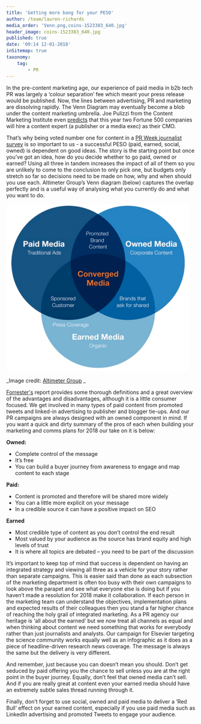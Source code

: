 ```yaml
---
title: 'Getting more bang for your PESO'
author: /team/lauren-richards
media_order: 'Venn.png,coins-1523383_640.jpg'
header_image: coins-1523383_640.jpg
published: true
date: '09:14 12-01-2018'
inSitemap: true
taxonomy:
    tag:
        - PR
---
```


In the pre-content marketing age, our experience of paid media in b2b tech PR was largely a ‘colour separation’ fee which meant your press release would be published.  Now, the lines between advertising, PR and marketing are dissolving rapidly.  The Venn Diagram may eventually become a blob under the content marketing umbrella.  Joe Pulizzi from the Content Marketing Institute even [predicts](http://contentmarketinginstitute.com/2017/12/content-marketing-predictions-2018/)  that this year two Fortune 500 companies will hire a content expert (a publisher or a media exec) as their CMO.  

That’s why being voted number one for content in a [PR Week journalist survey](http://www.sparkcomms.co.uk/create-engage-and-influence)  is so important to us - a successful PESO (paid, earned, social, owned) is dependent on good ideas.  The story is the starting point but once you’ve got an idea, how do you decide whether to go paid, owned or earned?  Using all three in tandem increases the impact of all of them so you are unlikely to come to the conclusion to only pick one, but budgets only stretch so far so decisions need to be made on how, why and when should you use each.   Altimeter Group’s Venn diagram (below) captures the overlap perfectly and is a useful way of analysing what you currently do and what you want to do.

![](Venn.png)

_Image credit: [Altimeter Group](https://www.slideshare.net/Altimeter/the-converged-media-imperative)
_

[Forrester's](https://go.forrester.com/blogs/09-12-16-defining_earned_owned_and_paid_media/) report provides some thorough definitions and a great overview of the advantages and disadvantages, although it is a little consumer focused.   We get involved in many types of paid content from promoted tweets and linked-in advertising to publisher and blogger tie-ups.  And our PR campaigns are always designed with an owned component in mind.  If you want a quick and dirty summary of the pros of each when building your marketing and comms plans for 2018 our take on it is below:  

**Owned:**
-	Complete control of the message
-	It’s free
-	You can build a buyer journey from awareness to engage and map content to each stage

**Paid:**
-	Content is promoted and therefore will be shared more widely
-	You can a little more explicit on your message
-	In a credible source it can have a positive impact on SEO

**Earned**
-	Most credible type of content as you don’t control the end result
-	Most valued by your audience as the source has brand equity and high levels of trust
-	It is where all topics are debated – you need to be part of the discussion

It’s important to keep top of mind that success is dependent on having an integrated strategy and viewing all three as a vehicle for your story rather than separate campaigns.   This is easier said than done as each subsection of the marketing department is often too busy with their own campaigns to look above the parapet and see what everyone else is doing but if you haven’t made a resolution for 2018 make it collaboration.  If each person in the marketing team can understand the objectives, implementation plans and expected results of their colleagues then you stand a far higher chance of reaching the holy grail of integrated marketing.   As a PR agency our heritage is ‘all about the earned’ but we now treat all channels as equal and when thinking about content we need something that works for everybody rather than just journalists and analysts.  Our campaign for Elsevier targeting the science community works equally well as an infographic as it does as a piece of headline-driven research news coverage. The message is always the same but the delivery is very different.   

And remember, just because you can doesn’t mean you should.  Don’t get seduced by paid offering you the chance to sell unless you are at the right point in the buyer journey.  Equally, don’t feel that owned media can’t sell.  And if you are really great at content even your earned media should have an extremely subtle sales thread running through it.

Finally, don’t forget to use social, owned and paid media to deliver a ‘Red Bull’ effect on your earned content, especially if you use paid media such as LinkedIn advertising and promoted Tweets to engage your audience.  

